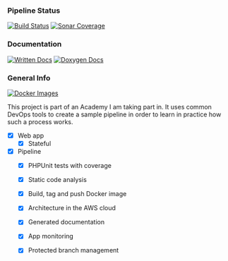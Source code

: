 ### Pipeline Status
[![Build Status](https://jenkins-gl.aonodensetsu.me/buildStatus/icon?job=FinalProject%2Fdev)](https://jenkins-gl.aonodensetsu.me/job/FinalProject/job/dev/)
[![Sonar Coverage](https://sonarqube-gl.aonodensetsu.me/api/project_badges/measure?project=remigiusz-donczyk_final-project&metric=alert_status)](https://sonarqube-gl.aonodensetsu.me/dashboard?id=remigiusz-donczyk_final-project)

### Documentation
[![Written Docs](https://img.shields.io/badge/Manual-Documentation-2a4?logo=readthedocs&logoColor=2a4)](DOCS.md)
[![Doxygen Docs](https://img.shields.io/badge/Doxygen-Documentation-9cf?logo=readthedocs&logoColor=9cf)](https://remigiusz-donczyk.github.io/final-project)

### General Info
[![Docker Images](https://img.shields.io/badge/Docker%20Hub-Image%20Repository-blue?logo=docker)](https://hub.docker.com/repository/docker/remigiuszdonczyk/final-project/tags)

This project is part of an Academy I am taking part in. It uses common DevOps tools to create a sample pipeline in order to learn in practice how such a process works.

- [x] Web app
  - [x] Stateful

- [x] Pipeline
  - [x] PHPUnit tests with coverage
  - [x] Static code analysis
  - [x] Build, tag and push Docker image
  - [x] Architecture in the AWS cloud
  - [x] Generated documentation
  - [x] App monitoring
  - [x] Protected branch management

